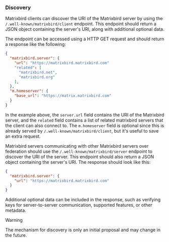 ### Discovery

Matrixbird clients can discover the URI of the Matrixbird server by using the
`/.well-known/matrixbird/client` endpoint. This endpoint should return a JSON object
containing the server's URI, along with additional optional data.

The endpoint can be accessed using a HTTP GET request and should return a
response like the following:

```json
{
  "matrixbird.server": {
    "url": "https://matrixbird.matrixbird.com"
    "related": [
      "matrixbird.net",
      "matrixbird.org"
    ],
  },
  "m.homeserver": {
    "base_url": "https://matrix.matrixbird.com"
  }
}
```

In the example above, the `server.url` field contains the URI of the Matrixbird
server, and the `related` field contains a list of related matrixbird servers
that the client can also connect to. The `m.homeserver` field is optional since
this is already served by `/.well-known/matrixbird/client`, but it's useful to
save an extra request.

Matrixbird servers communicating with other Matrixbird servers over federation
should use the `/.well-known/matrixbird/server` endpoint to discover the URI
of the server. This endpoint should also return a JSON object containing the
server's URI. The response should look like this:

```json
{
  "matrixbird.server": {
    "url": "https://matrixbird.matrixbird.com"
  }
}
```

Additional optional data can be included in the response, such as verifying keys
for server-to-server communication, supported features, or other metadata.


> [!WARNING]  
> The mechanism for discovery is only an initial proposal and may change in the
> future.



